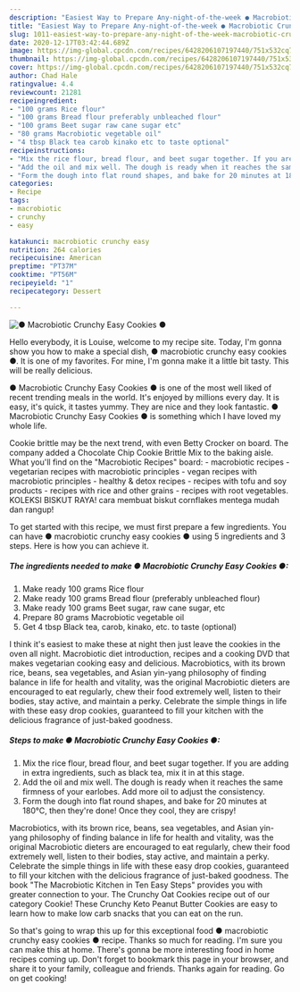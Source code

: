 ```yaml
---
description: "Easiest Way to Prepare Any-night-of-the-week ● Macrobiotic Crunchy Easy Cookies ●"
title: "Easiest Way to Prepare Any-night-of-the-week ● Macrobiotic Crunchy Easy Cookies ●"
slug: 1011-easiest-way-to-prepare-any-night-of-the-week-macrobiotic-crunchy-easy-cookies
date: 2020-12-17T03:42:44.689Z
image: https://img-global.cpcdn.com/recipes/6428206107197440/751x532cq70/●-macrobiotic-crunchy-easy-cookies-●-recipe-main-photo.jpg
thumbnail: https://img-global.cpcdn.com/recipes/6428206107197440/751x532cq70/●-macrobiotic-crunchy-easy-cookies-●-recipe-main-photo.jpg
cover: https://img-global.cpcdn.com/recipes/6428206107197440/751x532cq70/●-macrobiotic-crunchy-easy-cookies-●-recipe-main-photo.jpg
author: Chad Hale
ratingvalue: 4.4
reviewcount: 21281
recipeingredient:
- "100 grams Rice flour"
- "100 grams Bread flour preferably unbleached flour"
- "100 grams Beet sugar raw cane sugar etc"
- "80 grams Macrobiotic vegetable oil"
- "4 tbsp Black tea carob kinako etc to taste optional"
recipeinstructions:
- "Mix the rice flour, bread flour, and beet sugar together. If you are adding in extra ingredients, such as black tea, mix it in at this stage."
- "Add the oil and mix well. The dough is ready when it reaches the same firmness of your earlobes. Add more oil to adjust the consistency."
- "Form the dough into flat round shapes, and bake for 20 minutes at 180℃, then they&#39;re done! Once they cool, they are crispy!"
categories:
- Recipe
tags:
- macrobiotic
- crunchy
- easy

katakunci: macrobiotic crunchy easy 
nutrition: 264 calories
recipecuisine: American
preptime: "PT37M"
cooktime: "PT56M"
recipeyield: "1"
recipecategory: Dessert

---
```



![● Macrobiotic Crunchy Easy Cookies ●](https://img-global.cpcdn.com/recipes/6428206107197440/751x532cq70/●-macrobiotic-crunchy-easy-cookies-●-recipe-main-photo.jpg)

Hello everybody, it is Louise, welcome to my recipe site. Today, I'm gonna show you how to make a special dish, ● macrobiotic crunchy easy cookies ●. It is one of my favorites. For mine, I'm gonna make it a little bit tasty. This will be really delicious.

● Macrobiotic Crunchy Easy Cookies ● is one of the most well liked of recent trending meals in the world. It's enjoyed by millions every day. It is easy, it's quick, it tastes yummy. They are nice and they look fantastic. ● Macrobiotic Crunchy Easy Cookies ● is something which I have loved my whole life.

Cookie brittle may be the next trend, with even Betty Crocker on board. The company added a Chocolate Chip Cookie Brittle Mix to the baking aisle. What you&#39;ll find on the &#34;Macrobiotic Recipes&#34; board: - macrobiotic recipes - vegetarian recipes with macrobiotic principles - vegan recipes with macrobiotic principles - healthy &amp; detox recipes - recipes with tofu and soy products - recipes with rice and other grains - recipes with root vegetables. KOLEKSI BISKUT RAYA! cara membuat biskut cornflakes mentega mudah dan rangup!


To get started with this recipe, we must first prepare a few ingredients. You can have ● macrobiotic crunchy easy cookies ● using 5 ingredients and 3 steps. Here is how you can achieve it.

<!--inarticleads1-->

##### The ingredients needed to make ● Macrobiotic Crunchy Easy Cookies ●:

1. Make ready 100 grams Rice flour
1. Make ready 100 grams Bread flour (preferably unbleached flour)
1. Make ready 100 grams Beet sugar, raw cane sugar, etc
1. Prepare 80 grams Macrobiotic vegetable oil
1. Get 4 tbsp Black tea, carob, kinako, etc. to taste (optional)


I think it&#39;s easiest to make these at night then just leave the cookies in the oven all night. Macrobiotic diet introduction, recipes and a cooking DVD that makes vegetarian cooking easy and delicious. Macrobiotics, with its brown rice, beans, sea vegetables, and Asian yin-yang philosophy of finding balance in life for health and vitality, was the original Macrobiotic dieters are encouraged to eat regularly, chew their food extremely well, listen to their bodies, stay active, and maintain a perky. Celebrate the simple things in life with these easy drop cookies, guaranteed to fill your kitchen with the delicious fragrance of just-baked goodness. 

<!--inarticleads2-->

##### Steps to make ● Macrobiotic Crunchy Easy Cookies ●:

1. Mix the rice flour, bread flour, and beet sugar together. If you are adding in extra ingredients, such as black tea, mix it in at this stage.
1. Add the oil and mix well. The dough is ready when it reaches the same firmness of your earlobes. Add more oil to adjust the consistency.
1. Form the dough into flat round shapes, and bake for 20 minutes at 180℃, then they&#39;re done! Once they cool, they are crispy!


Macrobiotics, with its brown rice, beans, sea vegetables, and Asian yin-yang philosophy of finding balance in life for health and vitality, was the original Macrobiotic dieters are encouraged to eat regularly, chew their food extremely well, listen to their bodies, stay active, and maintain a perky. Celebrate the simple things in life with these easy drop cookies, guaranteed to fill your kitchen with the delicious fragrance of just-baked goodness. The book &#34;The Macrobiotic Kitchen in Ten Easy Steps&#34; provides you with greater connection to your. The Crunchy Oat Cookies recipe out of our category Cookie! These Crunchy Keto Peanut Butter Cookies are easy to learn how to make low carb snacks that you can eat on the run. 

So that's going to wrap this up for this exceptional food ● macrobiotic crunchy easy cookies ● recipe. Thanks so much for reading. I'm sure you can make this at home. There's gonna be more interesting food in home recipes coming up. Don't forget to bookmark this page in your browser, and share it to your family, colleague and friends. Thanks again for reading. Go on get cooking!
